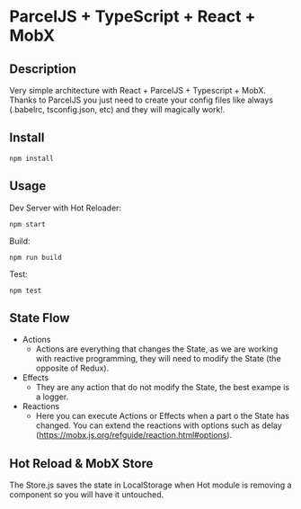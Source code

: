 # ParcelJS + TypeScript + React + MobX

## Description

Very simple architecture with React + ParcelJS + Typescript + MobX. Thanks to
ParcelJS you just need to create your config files like always (.babelrc,
tsconfig.json, etc) and they will magically work!.

## Install

```
npm install
```

## Usage

Dev Server with Hot Reloader:

```
npm start
```

Build:

```
npm run build
```

Test:

```
npm test
```

## State Flow

* Actions
  * Actions are everything that changes the State, as we are working with
    reactive programming, they will need to modify the State (the opposite of
    Redux).
* Effects
  * They are any action that do not modify the State, the best exampe is a
    logger.
* Reactions
  * Here you can execute Actions or Effects when a part o the State has changed.
    You can extend the reactions with options such as delay
    (https://mobx.js.org/refguide/reaction.html#options).

## Hot Reload & MobX Store

The Store.js saves the state in LocalStorage when Hot module is removing a
component so you will have it untouched.

